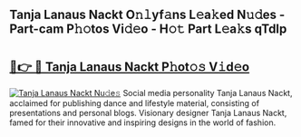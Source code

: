 ## Tanja Lanaus Nackt O𝚗𝚕yf𝚊ns L𝚎a𝚔ed N𝚞𝚍es - Part-cam P𝚑𝚘tos Vi𝚍𝚎o - H𝚘𝚝 Part L𝚎a𝚔s qTdIp

# <h2><a href="http://kfc632.oniu.top/?m=Tanja+Lanaus+Nackt">🔗👉 🔴 Tanja Lanaus Nackt P𝚑ot𝚘𝚜 V𝚒d𝚎o</a></h2>

[![Tanja Lanaus Nackt Nu𝚍e𝚜](https://i.imgur.com/0qMVB7G.gif)](http://kfc632.oniu.top/?m=Tanja+Lanaus+Nackt)
Social media personality Tanja Lanaus Nackt, acclaimed for publishing dance and lifestyle material, consisting of presentations and personal blogs. Visionary designer Tanja Lanaus Nackt, famed for their innovative and inspiring designs in the world of fashion.  
